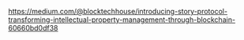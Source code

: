 https://medium.com/@blocktechhouse/introducing-story-protocol-transforming-intellectual-property-management-through-blockchain-60660bd0df38